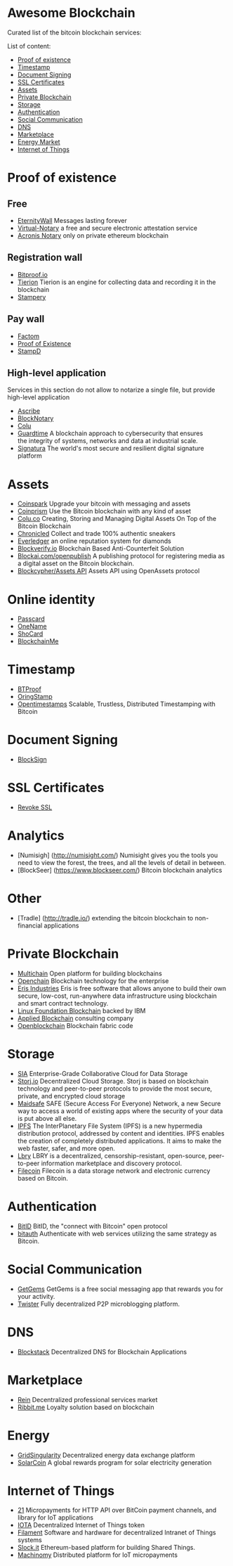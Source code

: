 Awesome Blockchain
==================
Curated list of the bitcoin blockchain services:

List of content:
- [Proof of existence](#proof-of-existence)
- [Timestamp](#timestamp)
- [Document Signing](#document-signing)
- [SSL Certificates](#ssl-certificates)
- [Assets](#assets)
- [Private Blockchain](#private-blockchain)
- [Storage](#storage)
- [Authentication](#authentication)
- [Social Communication](#social-communication)
- [DNS](#dns)
- [Marketplace](#marketplace)
- [Energy Market](#energy)
- [Internet of Things](#iot)

# Proof of existence
## Free
* [EternityWall](http://eternitywall.it) Messages lasting forever
* [Virtual-Notary](http://virtual-notary.org/) a free and secure electronic attestation service
* [Acronis Notary](http://www.acronis.com/en-us/business/blockchain-notary/) only on private ethereum blockchain

## Registration wall
* [Bitproof.io](https://bitproof.io)
* [Tierion](https://tierion.com) Tierion is an engine for collecting data and recording it in the blockchain
* [Stampery](https://stampery.co)

## Pay wall
* [Factom](http://www.factom.org)
* [Proof of Existence](http://proofofexistence.com)
* [StampD](http://stampd.io)

## High-level application
 Services in this section do not allow to notarize a single file, but provide high-level application
* [Ascribe](http://ascribe.io)
* [BlockNotary](http://www.blocknotary.com)
* [Colu](https://www.colu.co/)
* [Guardtime](https://guardtime.com/) A blockchain approach to cybersecurity that ensures 
   the integrity of systems, networks and data at industrial scale.
* [Signatura](https://signatura.co/) The world's most secure and resilient digital signature platform

# Assets
* [Coinspark](http://coinspark.org/) Upgrade your bitcoin with messaging and assets
* [Coinprism](https://www.coinprism.com) Use the Bitcoin blockchain with any kind of asset
* [Colu.co](http://colu.co) Creating, Storing and Managing Digital Assets On Top of the Bitcoin Blockchain
* [Chronicled](http://www.chronicled.com/index.html) Collect and trade 100% authentic sneakers
* [Everledger](http://www.everledger.io/) an online reputation system for diamonds
* [Blockverify.io](http://blockverify.io) Blockchain Based Anti-Counterfeit Solution
* [Blockai.com/openpublish](https://github.com/blockai/openpublish) A publishing protocol for registering media as a digital asset on the Bitcoin blockchain.
* [Blockcypher/Assets API](http://dev.blockcypher.com/#asset-api) Assets API using OpenAssets protocol
 
# Online identity
* [Passcard](https://passcard.info)
* [OneName](https://onename.com)
* [ShoCard](http://www.shocard.com/)
* [BlockchainMe](http://blockchainme.com/)

# Timestamp
* [BTProof](https://www.btproof.com/)
* [OringStamp](http://www.originstamp.org/)
* [Opentimestamps](https://github.com/opentimestamps/opentimestamps-server) Scalable, Trustless, Distributed Timestamping with Bitcoin

# Document Signing
* [BlockSign](https://blocksign.com)

# SSL Certificates
* [Revoke SSL](https://github.com/ChristopherA/revocable-self-signed-tls-certificates-hack)

# Analytics
* [Numisigh] (http://numisight.com/) Numisight gives you the tools you need to view 
the forest, the trees, and all the levels of detail in between.
* [BlockSeer] (https://www.blockseer.com/) Bitcoin blockchain analytics

# Other
* [Tradle] (http://tradle.io/) extending the bitcoin blockchain to non-financial applications

# Private Blockchain
* [Multichain](http://www.multichain.com/) Open platform for building blockchains
* [Openchain](http://openchain.org) Blockchain technology for the enterprise
* [Eris Industries](https://erisindustries.com/) Eris is free software that allows anyone to build their own secure, low-cost, run-anywhere data infrastructure using blockchain and smart contract technology.
* [Linux Foundation Blockchain](https://blockchain.linuxfoundation.org/) backed by IBM
* [Applied Blockchain](http://appliedblockchain.com/) consulting company
* [Openblockchain](https://github.com/openblockchain) Blockchain fabric code

# Storage
* [SIA](http://sia.tech/) Enterprise-Grade Collaborative Cloud for Data Storage
* [Storj.io](http://storj.io/) Decentralized Cloud Storage. Storj is based on blockchain technology and peer-to-peer protocols to provide the most secure, private, and encrypted cloud storage
* [Maidsafe](http://maidsafe.net/) SAFE (Secure Access For Everyone) Network, a new Secure way to access a world of existing apps where the security of your data is put above all else.
* [IPFS](https://ipfs.io/) The InterPlanetary File System (IPFS) is a new hypermedia distribution protocol, addressed by content and identities. IPFS enables the creation of completely distributed applications. It aims to make the web faster, safer, and more open.
* [Lbry](http://lbry.io/) LBRY is a decentralized, censorship-resistant, open-source, peer-to-peer information marketplace and discovery protocol.
* [Filecoin](http://filecoin.io/) Filecoin is a data storage network and electronic currency based on Bitcoin.

# Authentication
* [BitID](https://github.com/bitid) BitID, the "connect with Bitcoin" open protocol
* [bitauth](https://github.com/bitpay/bitauth) Authenticate with web services utilizing the same strategy as Bitcoin.

# Social Communication
* [GetGems](http://getgems.org/) GetGems is a free social messaging app that rewards you for your activity.
* [Twister](http://twister.net.co/) Fully decentralized P2P microblogging platform.

# DNS
* [Blockstack](https://blockstack.org/) Decentralized DNS for Blockchain Applications

# Marketplace
* [Rein](http://reinproject.org/) Decentralized professional services market
* [Ribbit.me](http://ribbit.me/) Loyalty solution based on blockchain

# Energy
* [GridSingularity](http://gridsingularity.com/) Decentralized energy data exchange platform
* [SolarCoin](http://solarcoin.org) A global rewards program for solar electricity generation

# <a name="iot"></a> Internet of Things
* [21](https://21.co) Micropayments for HTTP API over BitCoin payment channels, and library for IoT applications
* [IOTA](http://www.iotatoken.com) Decentralized Internet of Things token
* [Filament](http://filament.com) Software and hardware for decentralized Intranet of Things systems
* [Slock.it](https://slock.it) Ethereum-based platform for building Shared Things.
* [Machinomy](http://machinomy.com) Distributed platform for IoT micropayments
